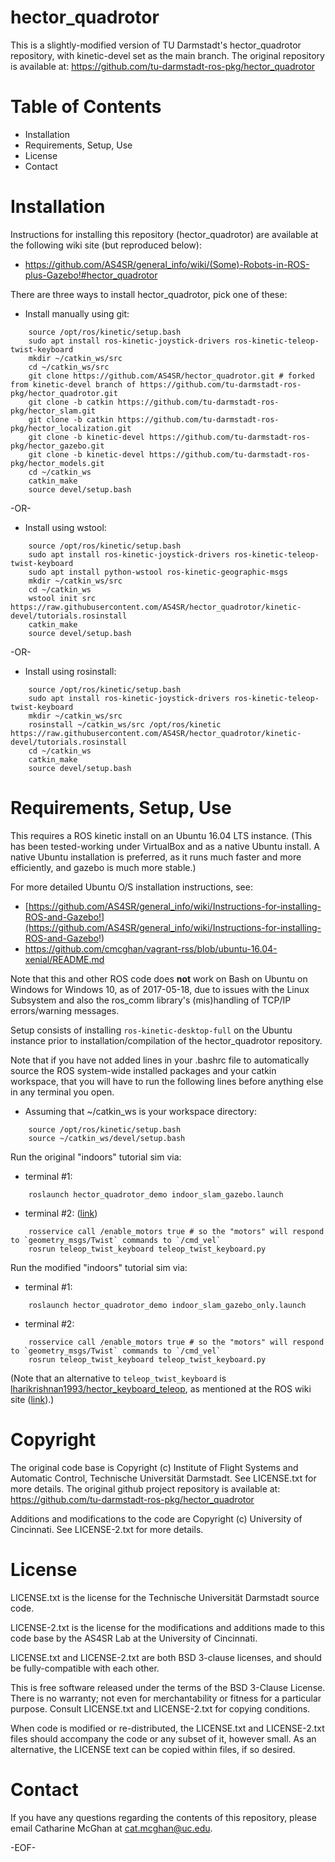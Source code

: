 # hector_quadrotor

This is a slightly-modified version of TU Darmstadt's hector_quadrotor repository, with kinetic-devel set as the main branch. The original repository is available at: https://github.com/tu-darmstadt-ros-pkg/hector_quadrotor


Table of Contents
=================

* Installation
* Requirements, Setup, Use
* License
* Contact


Installation
============

Instructions for installing this repository (hector_quadrotor) are available at the following wiki site (but reproduced below):
* https://github.com/AS4SR/general_info/wiki/(Some)-Robots-in-ROS-plus-Gazebo!#hector_quadrotor

There are three ways to install hector_quadrotor, pick one of these:
* Install manually using git:
```
    source /opt/ros/kinetic/setup.bash
    sudo apt install ros-kinetic-joystick-drivers ros-kinetic-teleop-twist-keyboard
    mkdir ~/catkin_ws/src
    cd ~/catkin_ws/src
    git clone https://github.com/AS4SR/hector_quadrotor.git # forked from kinetic-devel branch of https://github.com/tu-darmstadt-ros-pkg/hector_quadrotor.git
    git clone -b catkin https://github.com/tu-darmstadt-ros-pkg/hector_slam.git
    git clone -b catkin https://github.com/tu-darmstadt-ros-pkg/hector_localization.git
    git clone -b kinetic-devel https://github.com/tu-darmstadt-ros-pkg/hector_gazebo.git
    git clone -b kinetic-devel https://github.com/tu-darmstadt-ros-pkg/hector_models.git
    cd ~/catkin_ws
    catkin_make
    source devel/setup.bash
```
-OR-
* Install using wstool:
```
    source /opt/ros/kinetic/setup.bash
    sudo apt install ros-kinetic-joystick-drivers ros-kinetic-teleop-twist-keyboard
    sudo apt install python-wstool ros-kinetic-geographic-msgs
    mkdir ~/catkin_ws/src
    cd ~/catkin_ws
    wstool init src https://raw.githubusercontent.com/AS4SR/hector_quadrotor/kinetic-devel/tutorials.rosinstall
    catkin_make
    source devel/setup.bash
```
-OR-
* Install using rosinstall:
```
    source /opt/ros/kinetic/setup.bash
    sudo apt install ros-kinetic-joystick-drivers ros-kinetic-teleop-twist-keyboard
    mkdir ~/catkin_ws/src
    rosinstall ~/catkin_ws/src /opt/ros/kinetic https://raw.githubusercontent.com/AS4SR/hector_quadrotor/kinetic-devel/tutorials.rosinstall
    cd ~/catkin_ws
    catkin_make
    source devel/setup.bash
```


Requirements, Setup, Use
========================

This requires a ROS kinetic install on an Ubuntu 16.04 LTS instance. (This has been tested-working under VirtualBox and as a native Ubuntu install. A native Ubuntu installation is preferred, as it runs much faster and more efficiently, and gazebo is much more stable.)

For more detailed Ubuntu O/S installation instructions, see:
* [https://github.com/AS4SR/general_info/wiki/Instructions-for-installing-ROS-and-Gazebo!](https://github.com/AS4SR/general_info/wiki/Instructions-for-installing-ROS-and-Gazebo!)
* https://github.com/cmcghan/vagrant-rss/blob/ubuntu-16.04-xenial/README.md

Note that this and other ROS code does **not** work on Bash on Ubuntu on Windows for Windows 10, as of 2017-05-18, due to issues with the Linux Subsystem and also the ros_comm library's (mis)handling of TCP/IP errors/warning messages.

Setup consists of installing `ros-kinetic-desktop-full` on the Ubuntu instance prior to installation/compilation of the hector_quadrotor repository.

Note that if you have not added lines in your .bashrc file to automatically source the ROS system-wide installed packages and your catkin workspace, that you will have to run the following lines before anything else in any terminal you open.
* Assuming that ~/catkin_ws is your workspace directory:
```
    source /opt/ros/kinetic/setup.bash
    source ~/catkin_ws/devel/setup.bash
```

Run the original "indoors" tutorial sim via:
* terminal #1:
```
    roslaunch hector_quadrotor_demo indoor_slam_gazebo.launch
```
* terminal #2: ([link](http://answers.ros.org/question/217686/controlling-hector-quadrotor-with-keyboard/))
```
    rosservice call /enable_motors true # so the "motors" will respond to `geometry_msgs/Twist` commands to `/cmd_vel`
    rosrun teleop_twist_keyboard teleop_twist_keyboard.py
```

Run the modified "indoors" tutorial sim via:
* terminal #1:
```
    roslaunch hector_quadrotor_demo indoor_slam_gazebo_only.launch
```
* terminal #2:
```
    rosservice call /enable_motors true # so the "motors" will respond to `geometry_msgs/Twist` commands to `/cmd_vel`
    rosrun teleop_twist_keyboard teleop_twist_keyboard.py
```

(Note that an alternative to `teleop_twist_keyboard` is [lharikrishnan1993/hector_keyboard_teleop](https://github.com/lharikrishnan1993/hector_keyboard_teleop), as mentioned at the ROS wiki site ([link](http://wiki.ros.org/hector_quadrotor_teleop)).)


Copyright
=========

The original code base is Copyright (c) Institute of Flight Systems and Automatic Control, Technische Universität Darmstadt. See LICENSE.txt for more details. The original github project repository is available at: https://github.com/tu-darmstadt-ros-pkg/hector_quadrotor

Additions and modifications to the code are Copyright (c) University of Cincinnati. See LICENSE-2.txt for more details.


License
=======

LICENSE.txt is the license for the Technische Universität Darmstadt source code.

LICENSE-2.txt is the license for the modifications and additions made to this code base by the AS4SR Lab at the University of Cincinnati.

LICENSE.txt and LICENSE-2.txt are both BSD 3-clause licenses, and should be fully-compatible with each other.

This is free software released under the terms of the BSD 3-Clause License. There is no warranty; not even for merchantability or fitness for a particular purpose. Consult LICENSE.txt and LICENSE-2.txt for copying conditions.

When code is modified or re-distributed, the LICENSE.txt and LICENSE-2.txt files should accompany the code or any subset of it, however small. As an alternative, the LICENSE text can be copied within files, if so desired.


Contact
=======

If you have any questions regarding the contents of this repository, please email Catharine McGhan at <cat.mcghan@uc.edu>.

-EOF-
